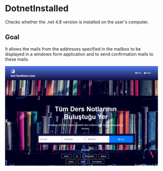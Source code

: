 # DotnetInstalled
Checks whether the .net 4.8 version is installed on the user's computer.

## Goal
It allows the mails from the addresses specified in the mailbox to be displayed in a windows form application and to send confirmation mails to these mails.

![Anasayfa Resmi](https://github.com/turkmuhendisnet/NotBankasi.com/blob/master/NotBankas%C4%B1%20Anasayfa%20g%C3%B6r%C3%BCn%C3%BCm%20.jpg)




